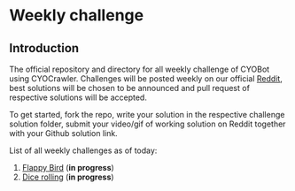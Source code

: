 # Weekly challenge
## Introduction
The official repository and directory for all weekly challenge of CYOBot using CYOCrawler. Challenges will be posted weekly on our official [Reddit](https://www.reddit.com/r/CYOBot/), best solutions will be chosen to be announced and pull request of respective solutions will be accepted.

To get started, fork the repo, write your solution in the respective challenge solution folder, submit your video/gif of working solution on Reddit together with your Github solution link.

List of all weekly challenges as of today:
1. [Flappy Bird](flappy-bird/flappy-bird.md) (**in progress**)
2. [Dice rolling](dice-rolling/dice-rolling.md) (**in progress**)